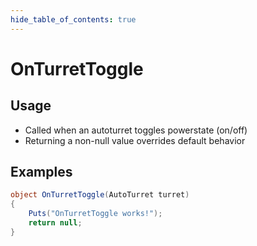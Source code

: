 ```yaml
---
hide_table_of_contents: true
---
```


# OnTurretToggle

## Usage

* Called when an autoturret toggles powerstate (on/off)
* Returning a non-null value overrides default behavior

## Examples

```csharp title=""
object OnTurretToggle(AutoTurret turret)
{
    Puts("OnTurretToggle works!");
    return null;
}
```
